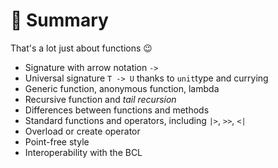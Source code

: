 # 📜 Summary

That's a lot just about functions 😉

* Signature with arrow notation `->`
* Universal signature `T -> U` thanks to `unit`type and currying
* Generic function, anonymous function, lambda
* Recursive function and _tail recursion_
* Differences between functions and methods
* Standard functions and operators, including `|>`, `>>`, `<|`
* Overload or create operator
* Point-free style
* Interoperability with the BCL
